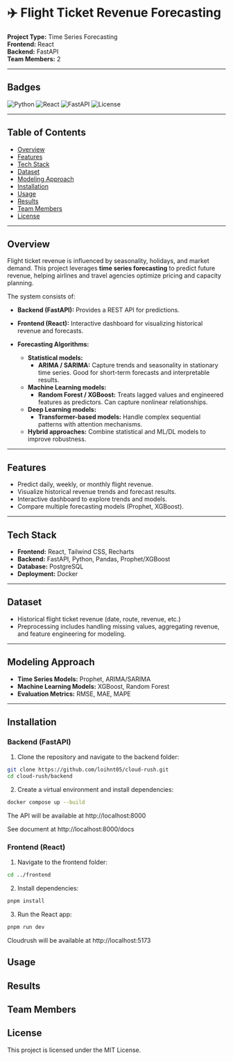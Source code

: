 # ✈️ Flight Ticket Revenue Forecasting

**Project Type:** Time Series Forecasting  
**Frontend:** React  
**Backend:** FastAPI  
**Team Members:** 2

---

## Badges

![Python](https://img.shields.io/badge/Python-3.12-blue?logo=python&logoColor=white)
![React](https://img.shields.io/badge/React-18-blue?logo=react&logoColor=white)
![FastAPI](https://img.shields.io/badge/FastAPI-0.100.0-green?logo=fastapi&logoColor=white)
![License](https://img.shields.io/badge/License-MIT-lightgrey)

---

## Table of Contents

- [Overview](#overview)
- [Features](#features)
- [Tech Stack](#tech-stack)
- [Dataset](#dataset)
- [Modeling Approach](#modeling-approach)
- [Installation](#installation)
- [Usage](#usage)
- [Results](#results)
- [Team Members](#team-members)
- [License](#license)

---

## Overview

Flight ticket revenue is influenced by seasonality, holidays, and market demand. This project leverages **time series forecasting** to predict future revenue, helping airlines and travel agencies optimize pricing and capacity planning.

The system consists of:

- **Backend (FastAPI):** Provides a REST API for predictions.
- **Frontend (React):** Interactive dashboard for visualizing historical revenue and forecasts.
- **Forecasting Algorithms:**

  - **Statistical models:**
    - **ARIMA / SARIMA:** Capture trends and seasonality in stationary time series. Good for short-term forecasts and interpretable results.
  - **Machine Learning models:**
    - **Random Forest / XGBoost:** Treats lagged values and engineered features as predictors. Can capture nonlinear relationships.
  - **Deep Learning models:**
    - **Transformer-based models:** Handle complex sequential patterns with attention mechanisms.
  - **Hybrid approaches:** Combine statistical and ML/DL models to improve robustness.

---

## Features

- Predict daily, weekly, or monthly flight revenue.
- Visualize historical revenue trends and forecast results.
- Interactive dashboard to explore trends and models.
- Compare multiple forecasting models (Prophet, XGBoost).

---

## Tech Stack

- **Frontend:** React, Tailwind CSS, Recharts
- **Backend:** FastAPI, Python, Pandas, Prophet/XGBoost
- **Database:** PostgreSQL
- **Deployment:** Docker

---

## Dataset

- Historical flight ticket revenue (date, route, revenue, etc.)
- Preprocessing includes handling missing values, aggregating revenue, and feature engineering for modeling.

---

## Modeling Approach

- **Time Series Models:** Prophet, ARIMA/SARIMA
- **Machine Learning Models:** XGBoost, Random Forest
- **Evaluation Metrics:** RMSE, MAE, MAPE

---

## Installation

### Backend (FastAPI)

1. Clone the repository and navigate to the backend folder:

```bash
git clone https://github.com/loihnt05/cloud-rush.git
cd cloud-rush/backend
```

2. Create a virtual environment and install dependencies:

```bash
docker compose up --build
```

The API will be available at http://localhost:8000

See document at http://localhost:8000/docs

### Frontend (React)

1. Navigate to the frontend folder:

```bash
cd ../frontend
```

2. Install dependencies:

```bash
pnpm install
```

3. Run the React app:

```bash
pnpm run dev
```
Cloudrush will be available at http://localhost:5173

## Usage

## Results

## Team Members

## License

This project is licensed under the MIT License.
